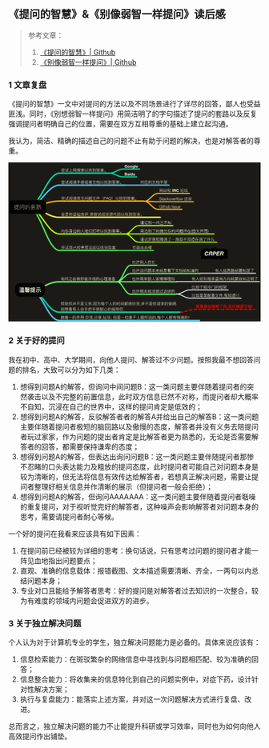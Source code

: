 
## 《提问的智慧》&《别像弱智一样提问》读后感

> 参考文章：
> 1. [《提问的智慧》| Github](https://github.com/ryanhanwu/How-To-Ask-Questions-The-Smart-Way/blob/main/README-zh_CN.md)
> 2. [《别像弱智一样提问》| Github](https://github.com/tangx/Stop-Ask-Questions-The-Stupid-Ways/blob/master/README.md)


### 1 文章复盘

《提问的智慧》一文中对提问的方法以及不同场景进行了详尽的回答，鄙人也受益匪浅。同时，《别想弱智一样提问》用简洁明了的字句描述了提问的套路以及反复强调提问者明确自己的位置，需要在双方互相尊重的基础上建立起沟通。

我认为，简洁、精确的描述自己的问题不止有助于问题的解决，也是对解答者的尊重。

![alt text](./asserts/image01.png)


### 2 关于好的提问

我在初中、高中、大学期间，向他人提问、解答过不少问题。按照我最不想回答问题的排名，大致可以分为如下几类：
1. 想得到问题A的解答，但询问中间问题B：这一类问题主要伴随着提问者的突然袭击以及不完整的前置信息，此时双方信息已然不对称，而提问者却大概率不自知，沉浸在自己的世界中，这样的提问肯定是低效的；
2. 想得到问题A的解答，反驳解答者者的解答A并给出自己的解答B：这一类问题主要伴随着提问者极短的脑回路以及傲慢的态度，解答者并没有义务去陪提问者玩过家家，作为问题的提出者肯定是比解答者更为熟悉的，无论是否需要解答者的回答，都需要保持谦卑的态度；
3. 想得到问题A的解答，但表达出询问问题B：这一类问题主要伴随提问者那惨不忍睹的口头表达能力及粗放的提问态度，此时提问者可能自己对问题本身是较为清晰的，但无法将信息有效传达给解答者，若想真正解决问题，需要让提问者整理好相关信息并作清晰的展示（但提问者一般会拒绝）；
4. 想得到问题A的解答，但询问AAAAAAA：这一类问题主要伴随着提问者聒噪的重复提问，对于视听觉完好的解答者，这种噪声会影响解答者对问题本身的思考，需要请提问者耐心等候。



一个好的提问在我看来应该具有如下因素：
1. 在提问前已经被较为详细的思考：换句话说，只有思考过问题的提问者才能一阵见血地指出问题要点；
2. 直观、准确的信息载体：报错截图、文本描述需要清晰、齐全，一两句以内总结问题本身；
3. 专业对口且能给予解答者思考：好的提问是对解答者过去知识的一次整合，较为有难度的领域内问题会促进双方的进步。



### 3 关于独立解决问题

个人认为对于计算机专业的学生，独立解决问题能力是必备的。具体来说应该有：
1. 信息检索能力：在斑驳繁杂的网络信息中寻找到与问题相匹配、较为准确的回答；
2. 信息整合能力：将收集来的信息特化到自己的问题实例中，对症下药，设计针对性解决方案；
3. 执行与复盘能力：能落实上述方案，并对这一次问题解决方式进行复盘、改进。

总而言之，独立解决问题的能力不止能提升科研或学习效率，同时也为如何向他人高效提问作出铺垫。